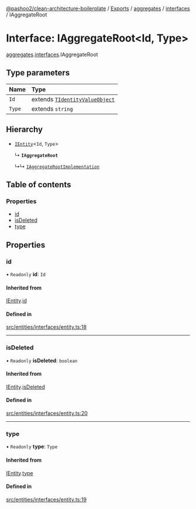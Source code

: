 [@pashoo2/clean-architecture-boilerplate](../README.md) / [Exports](../modules.md) / [aggregates](../modules/aggregates.md) / [interfaces](../modules/aggregates.interfaces.md) / IAggregateRoot

# Interface: IAggregateRoot<Id, Type\>

[aggregates](../modules/aggregates.md).[interfaces](../modules/aggregates.interfaces.md).IAggregateRoot

## Type parameters

| Name | Type |
| :------ | :------ |
| `Id` | extends [`TIdentityValueObject`](../modules/valueobject.interfaces.md#tidentityvalueobject) |
| `Type` | extends `string` |

## Hierarchy

- [`IEntity`](entities.interfaces.ientity.md)<`Id`, `Type`\>

  ↳ **`IAggregateRoot`**

  ↳↳ [`IAggregateRootImplementation`](aggregates.interfaces.iaggregaterootimplementation.md)

## Table of contents

### Properties

- [id](aggregates.interfaces.iaggregateroot.md#id)
- [isDeleted](aggregates.interfaces.iaggregateroot.md#isdeleted)
- [type](aggregates.interfaces.iaggregateroot.md#type)

## Properties

### id

• `Readonly` **id**: `Id`

#### Inherited from

[IEntity](entities.interfaces.ientity.md).[id](entities.interfaces.ientity.md#id)

#### Defined in

[src/entities/interfaces/entity.ts:18](https://github.com/pashoo2/clean-architecture-boilerplate/blob/4202db5/src/entities/interfaces/entity.ts#L18)

___

### isDeleted

• `Readonly` **isDeleted**: `boolean`

#### Inherited from

[IEntity](entities.interfaces.ientity.md).[isDeleted](entities.interfaces.ientity.md#isdeleted)

#### Defined in

[src/entities/interfaces/entity.ts:20](https://github.com/pashoo2/clean-architecture-boilerplate/blob/4202db5/src/entities/interfaces/entity.ts#L20)

___

### type

• `Readonly` **type**: `Type`

#### Inherited from

[IEntity](entities.interfaces.ientity.md).[type](entities.interfaces.ientity.md#type)

#### Defined in

[src/entities/interfaces/entity.ts:19](https://github.com/pashoo2/clean-architecture-boilerplate/blob/4202db5/src/entities/interfaces/entity.ts#L19)
